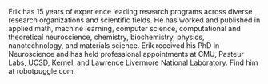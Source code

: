 Erik has 15 years of experience leading research programs across diverse research organizations and scientific fields. He has worked and published in applied math, machine learning, computer science, computational and theoretical neuroscience, chemistry, biochemistry, physics, nanotechnology, and materials science. Erik received his PhD in Neuroscience and has held professional appointments at CMU, Pasteur Labs, UCSD, Kernel, and Lawrence Livermore National Laboratory. Find him at robotpuggle.com.